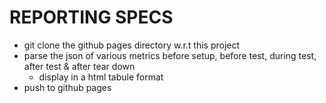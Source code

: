 # REPORTING SPECS

- git clone the github pages directory w.r.t this project
- parse the json of various metrics before setup, before test, during test, after test & after tear down
  - display in a html tabule format
- push to github pages
